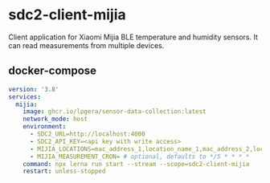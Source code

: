 # sdc2-client-mijia

Client application for Xiaomi Mijia BLE temperature and humidity sensors. It can read measurements from multiple devices.

## docker-compose

```yaml
version: '3.8'
services:
  mijia:
    image: ghcr.io/lpgera/sensor-data-collection:latest
    network_mode: host
    environment:
      - SDC2_URL=http://localhost:4000
      - SDC2_API_KEY=<api key with write access>
      - MIJIA_LOCATIONS=mac_address_1,location_name_1,mac_address_2,location_name_2
      - MIJIA_MEASUREMENT_CRON= # optional, defaults to */5 * * * *
    command: npx lerna run start --stream --scope=sdc2-client-mijia
    restart: unless-stopped
```
